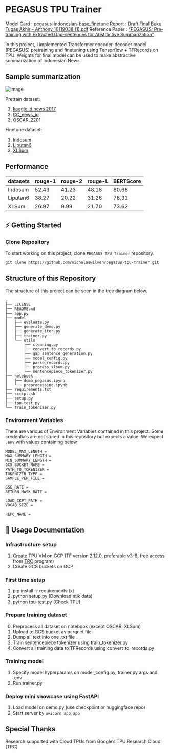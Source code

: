 # PEGASUS TPU Trainer
Model Card : [pegasus-indonesian-base_finetune](https://huggingface.co/thonyyy/pegasus-indonesian-base_finetune)
Report : [Draft Final Buku Tugas Akhir - Anthony 10119038 (1).pdf](https://github.com/user-attachments/files/18071465/Draft.Final.Buku.Tugas.Akhir.-.Anthony.10119038.1.pdf)
Reference Paper : [“PEGASUS: Pre-training with Extracted Gap-sentences for Abstractive Summarization”](https://arxiv.org/abs/1912.08777)

In this project, I implemented Transformer encoder-decoder model (PEGASUS) pretraining and finetuning using Tensorflow + TFRecords on TPU. Weights for final model can be used to make abstractive summarization of Indonesian News. 

## Sample summarization
![image](https://github.com/user-attachments/assets/5cd1b721-232b-46a1-bf26-5788be91e172)

Pretrain dataset: 
1. [kaggle id news 2017](https://www.kaggle.com/datasets/aashari/indonesian-news-articles-published-at-2017)
2. [CC_news_id](https://github.com/Wikidepia/indonesian_datasets/tree/master/dump/cc-news)
3. [OSCAR_2201](https://huggingface.co/datasets/oscar-corpus/OSCAR-2201/viewer/id/train)

Finetune dataset: 
1. [Indosum](https://paperswithcode.com/dataset/indosum)
2. [Liputan6](https://paperswithcode.com/dataset/liputan6)
3. [XLSum](https://huggingface.co/datasets/csebuetnlp/xlsum)
   
## Performance

| datasets | rouge-1 | rouge-2 | rouge-L | BERTScore |
| ---- | ---- | ---- | ---- | --- |
| Indosum | 52.43 | 41.23 | 48.18 | 80.68 | 
| Liputan6 | 38.27 | 20.22 | 31.26 | 76.31 | 
| XLSum | 26.97 | 9.99 | 21.70 | 73.62|

## ⚡️ Getting Started
### Clone Repository
To start working on this project, clone `PEGASUS TPU Trainer` repository.
```
git clone https://github.com/nicholaswilven/pegasus-tpu-trainer.git
```
## Structure of this Repository
The structure of this project can be seen in the tree diagram below.
```
.
├── LICENSE
├── README.md
├── app.py
├── model
│   ├── evaluate.py
│   ├── generate_demo.py
│   ├── generate_iter.py
│   ├── trainer.py
│   └── utils
│       ├── cleaning.py
│       ├── convert_to_records.py
│       ├── gap_sentence_generation.py
│       ├── model_config.py
│       ├── parse_records.py
│       ├── process_xlsum.py
│       └── sentencepiece_tokenizer.py
├── notebook
│   ├── demo_pegasus.ipynb
│   └── preprocessing.ipynb
├── requirements.txt
├── script.sh
├── setup.py
├── tpu-test.py
└── train_tokenizer.py
```

### Environment Variables
There are various of Environment Variables contained in this project. Some credentials are not stored in this repository but expects a value.
We expect `.env` with values containing below
```
MODEL_MAX_LENGTH = 
MAX_SUMMARY_LENGTH = 
MIN_SUMMARY_LENGTH = 
GCS_BUCKET_NAME = 
PATH_TO_TOKENIZER = 
TOKENIZER_TYPE = 
SAMPLE_PER_FILE = 

GSG_RATE = 
RETURN_MASK_RATE = 

LOAD_CKPT_PATH = 
VOCAB_SIZE = 

REPO_NAME = 
```

## 📑 Usage Documentation
### Infrastructure setup
1. Create TPU VM on GCP (TF version 2.12.0, preferable v3-8, free access from [TRC](https://sites.research.google/trc/about/) program)
2. Create GCS buckets on GCP

### First time setup
1. pip install -r requirements.txt
2. python setup.py (Download ntlk data)
3. python tpu-test.py (Check TPU)

### Prepare training dataset
0. Preprocess all dataset on notebook (except OSCAR, XLSum)
1. Upload to GCS bucket as parquet file
2. Dump all text into one .txt file
3. Train sentencepiece tokenizer using train_tokenizer.py
4. Convert all training data to TFRecords using convert_to_records.py

### Training model
1. Specify model hyperparams on model_config.py, trainer.py args and .env
2. Run trainer.py

### Deploy mini showcase using FastAPI
1. Load model on demo.py (use checkpoint or huggingface repo)
2. Start server by `uvicorn app:app`

## Special Thanks
Research supported with Cloud TPUs from Google’s TPU Research Cloud (TRC)

 
